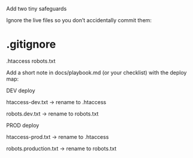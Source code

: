 Add two tiny safeguards

Ignore the live files so you don’t accidentally commit them:

# .gitignore
.htaccess
robots.txt


Add a short note in docs/playbook.md (or your checklist) with the deploy map:

DEV deploy

htaccess-dev.txt → rename to .htaccess

robots.dev.txt → rename to robots.txt

PROD deploy

htaccess-prod.txt → rename to .htaccess

robots.production.txt → rename to robots.txt
